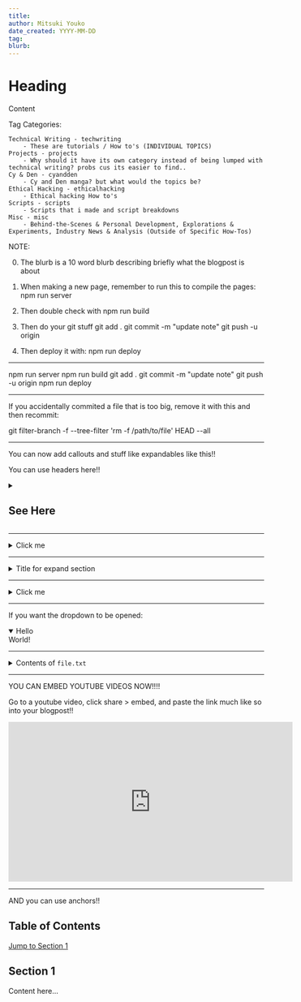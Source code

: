 ```yaml
---
title: 
author: Mitsuki Youko
date_created: YYYY-MM-DD
tag: 
blurb:
---
```


# Heading

Content

Tag Categories:

    Technical Writing - techwriting
        - These are tutorials / How to's (INDIVIDUAL TOPICS)
    Projects - projects
        - Why should it have its own category instead of being lumped with technical writing? probs cus its easier to find..
    Cy & Den - cyandden
        - Cy and Den manga? but what would the topics be?
    Ethical Hacking - ethicalhacking
        - Ethical hacking How to's
    Scripts - scripts
        - Scripts that i made and script breakdowns
    Misc - misc
        - Behind-the-Scenes & Personal Development, Explorations & Experiments, Industry News & Analysis (Outside of Specific How-Tos)

NOTE: 

0. The blurb is a 10 word blurb describing briefly what the blogpost is about

1. When making a new page, remember to run this to compile the pages:
npm run server

2. Then double check with
npm run build

3. Then do your git stuff
git add .
git commit -m "update note"
git push -u origin

4. Then deploy it with:
npm run deploy

---

npm run server
npm run build
git add .
git commit -m "update note"
git push -u origin
npm run deploy


---

If you accidentally commited a file that is too big, remove it with this and then recommit:

git filter-branch -f --tree-filter 'rm -f /path/to/file' HEAD --all


---

You can now add callouts and stuff like expandables like this!!

You can use headers here!!
<details>
<summary><h2>See Here</h2></summary>
  Sometimes with a root user, things might not work properly. So creating a new user with sudo permission is a better option.
</details>

---

<details>

<summary>Click me</summary>

| Header 1 | Header 2 |
| -------- | -------- |
| Row 1    | Row 1    |
| Row 2    | Row 2    |
  
</details>

---
<details>
<summary>Title for expand section</summary>

Content inside the expandable section.

Examples: https://gist.github.com/pierrejoubert73/902cc94d79424356a8d20be2b382e1ab

Can include *markdown* too!
</details>

----

<details>
  <summary>Click me</summary>
  
  ### Heading
  1. Foo
  2. Bar
     * Baz
     * Qux

  ### Some Javascript
  ```js
  function logSomething(something) {
    console.log('Something', something);
  }
  ```
</details>

---

If you want the dropdown to be opened:

<details open>
  <summary>Hello</summary>
  World!
</details>

---

<details>
<summary>Contents of <code>file.txt</code></summary>

```
[File contents inside code block]
```
</details>

---

YOU CAN EMBED YOUTUBE VIDEOS NOW!!!!

Go to a youtube video, click share > embed, and paste the link much like so into your blogpost!!

<iframe width="560" height="315" src="https://www.youtube.com/embed/PoinMs_YceQ?si=WD21TBAGAjaO5SqH" title="YouTube video player" frameborder="0" allow="accelerometer; autoplay; clipboard-write; encrypted-media; gyroscope; picture-in-picture; web-share" referrerpolicy="strict-origin-when-cross-origin" allowfullscreen></iframe>

--- 

AND you can use anchors!!

## Table of Contents
<a href="#section1">Jump to Section 1</a>

## <a id="section1"></a>Section 1
Content here...